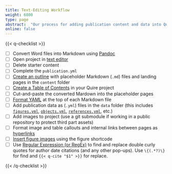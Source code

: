 ```yaml
---
title: Text-Editing Workflow
weight: 6800
type: page
abstract:  "Our process for adding publication content and data into Quire via text editor"
online: false
---
```


{{< q-checklist >}}

- [ ] Convert Word files into Markdown using [Pandoc](/documentation/fundamentals/#microsoft-word-to-markdown-conversion)
- [ ] Open project in [text editor](/learn/tutorial/#4-work-in-a-text-editor)
- [ ] Delete starter content
- [ ] Complete the `publication.yml`
- [ ] [Create an outline](/documentation/getting-started/#create-a-publication-outline) with placeholder Markdown (`.md`) files and landing pages in the `content` folder
- [ ] [Create a Table of Contents](/documentation/contents-menu/) in your Quire project
- [ ] Cut-and-paste the converted Mardown into the placeholder pages
- [ ] [Format YAML](/documentation/pages/) at the top of each Markdown file
- [ ] Add publication data as (`.yml`) files in the `data` folder (this includes [`figures.yml`](/documentation/figure-images/#create-a-figuresyml-file-for-figure-image-metadata), [`objects.yml`](/documentation/collection-catalogues/#capture-object-data), [`references.yml`](/documentation/citation-bibliographies/#capture-bibliographic-information-in-yaml), etc.)
- [ ] Add images to project (use a git submodule if working in a public repository to protect third part assets)
- [ ] Format image and table callouts and internal links between pages as [hyperlinks](/documentation/page-content/#apply-different-types-of-links)
- [ ] [Insert figure images](/documentation/figure-images/#insert-figure-images-with-q-figure-shortcode) using the figure shortcode
- [ ] Use [Regular Expression (or RegEx)](https://developer.mozilla.org/en-US/docs/Web/JavaScript/Guide/Regular_Expressions) to find and replace double curly quotes for author date citations (and any other pop-ups). Use `\{(.*?)\}` for find and `{{< q-cite "$1" >}}` for replace.

{{< /q-checklist >}}
